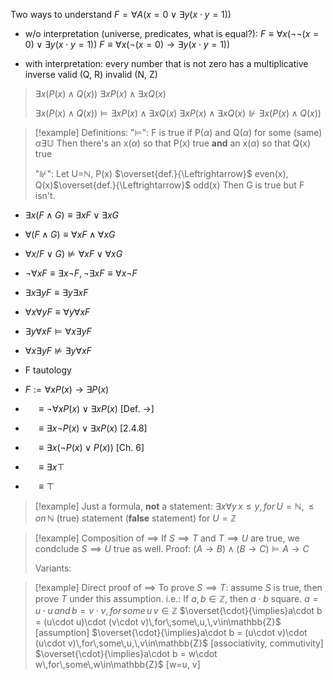 
Two ways to understand
$F=\forall A(x=0 \vee \exists y (x\cdot y = 1))$

- w/o interpretation (universe, predicates, what is equal?):
	$F \equiv \forall x (\lnot\lnot (x=0) \vee \exists y (x\cdot y = 1))$
	$F \equiv \forall x (\lnot (x=0) \rightarrow \exists y (x\cdot y = 1))$

- with interpretation:
	every number that is not zero has a multiplicative inverse
	valid (Q, R)
	invalid (N, Z)


>$\exists x (P(x) \wedge Q(x))$
>$\exists x P(x) \wedge \exists x Q(x)$
>
>$\exists x (P(x) \wedge Q(x)) \models \exists x P(x) \wedge \exists x Q(x)$
>$\exists x P(x) \wedge \exists x Q(x) \nVdash \exists x (P(x) \wedge Q(x))$


>[!example] Definitions:
>"$\models$": F is true if P($\alpha$) and Q($\alpha$) for some (same) $\alpha \exists \mathbb{U}$
>Then there's an x($\alpha$) so that P(x) true
>**and** an x($\alpha$) so that Q(x) true
>
>"$\nVdash$": Let U=$\mathbb{N}$, P(x) $\overset{def.}{\Leftrightarrow}$ even(x), Q(x)$\overset{def.}{\Leftrightarrow}$ odd(x)
>Then G is true but F isn't.


- $\exists x (F \wedge G) \equiv \exists x F \vee \exists x G$
- $\forall (F \wedge G) \equiv \forall x F \wedge \forall x G$
- $\forall x /F \vee G) \not\models \forall x F \vee \forall x G$
- $\lnot \forall x F \equiv \exists x \lnot F, \lnot \exists x F \equiv \forall x \lnot F$
- $\exists x \exists y F \equiv \exists y \exists x F$
- $\forall x \forall y F \equiv \forall y \forall x F$

- $\exists y \forall x F \models \forall x \exists y F$
- $\forall x \exists y F \nvDash \exists y \forall x F$


- F tautology  

- $F := \forall x P(x) \rightarrow \exists P(x)$
- $\quad\equiv \lnot \forall x P(x) \vee \exists x P(x)$ \[Def. $\rightarrow$]
- $\quad\equiv \exists x \lnot P(x) \vee \exists x P(x)$ \[2.4.8]
- $\quad\equiv\exists x (\lnot P(x) \vee P(x))$ \[Ch. 6]
- $\quad\equiv \exists x \top$
- $\quad\equiv\top$


>[!example] Just a formula, **not** a statement:
>$\exists x \forall y \, x \leq y, \, for \, U=\mathbb{N}, \leq on\, \mathbb{N}$ (true) statement
>(**false** statement) for $U=\mathbb{Z}$

>[!example] Composition of $\implies$
>If $S\implies T$ and $T\implies U$ are true, we condclude $S\implies U$ true as well.
>Proof: $(A\rightarrow B) \wedge (B\rightarrow C) \models A \rightarrow C$
>
>Variants: 

>[!example] Direct proof of $\implies$
>To prove $S\implies T$: assume $S$ is true, then prove $T$ under this assumption.
>i.e.: If $a,\,b\in \mathbb{Z}$, then $a\cdot b$ square.
>$a=u\cdot u\,and\,b=v\cdot v,\,for\,some\,u\,v\in\mathbb{Z}$
>$\overset{\cdot}{\implies}a\cdot b = (u\cdot u)\cdot (v\cdot v)\,for\,some\,u,\,v\in\mathbb{Z}$ \[assumption]
>$\overset{\cdot}{\implies}a\cdot b = (u\cdot v)\cdot (u\cdot v)\,for\,some\,u,\,v\in\mathbb{Z}$ \[associativity, commutivity]
>$\overset{\cdot}{\implies}a\cdot b = w\cdot w\,for\,some\,w\in\mathbb{Z}$ \[w=u, v]






